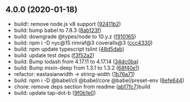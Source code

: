 ## 4.0.0 (2020-01-18)

* build!: remove node.js v8 support ([92411b2](https://github.com/bouzuya/table-b/commit/92411b2))
* build: bump babel to 7.8.3 ([8ab123f](https://github.com/bouzuya/table-b/commit/8ab123f))
* build: downgrade @types/node to 10.y.z ([f910165](https://github.com/bouzuya/table-b/commit/f910165))
* build: npm i -D nyc@15 rimraf@3 coveralls@3 ([ccc4330](https://github.com/bouzuya/table-b/commit/ccc4330))
* build: npm update typescript tslint ([48d5dab](https://github.com/bouzuya/table-b/commit/48d5dab))
* build: update test deps ([f3f52a2](https://github.com/bouzuya/table-b/commit/f3f52a2))
* build: Bump lodash from 4.17.11 to 4.17.14 ([34dc0ba](https://github.com/bouzuya/table-b/commit/34dc0ba))
* build: Bump mixin-deep from 1.3.1 to 1.3.2 ([68f40e1](https://github.com/bouzuya/table-b/commit/68f40e1))
* refactor: eastasianwidth -> string-width ([1b76a71](https://github.com/bouzuya/table-b/commit/1b76a71))
* build: npm i -D @babel/cli @babel/core @babel/preset-env ([6efe644](https://github.com/bouzuya/table-b/commit/6efe644))
* chore: remove deps section from readme ([abf7fc7](https://github.com/bouzuya/table-b/commit/abf7fc7))build
* build: update tap-dot-b ([9f0b1e0](https://github.com/bouzuya/table-b/commit/9f0b1e0))



